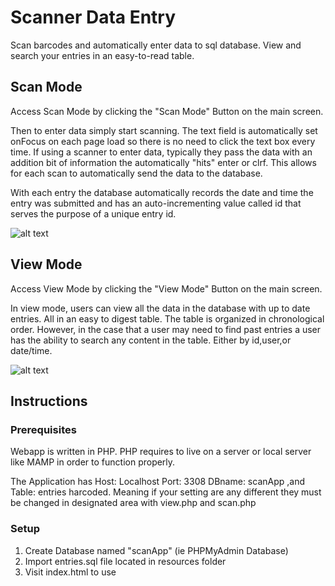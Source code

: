 # Scanner Data Entry
Scan barcodes and automatically enter data to sql database. View and search your entries in an easy-to-read table.


## Scan Mode

Access Scan Mode by clicking the "Scan Mode" Button on the main screen.

Then to enter data simply start scanning. The text field is automatically set onFocus on each page load so there is no need to click the text box every time. If using a scanner to enter data, typically they pass the data with an addition bit of information the automatically "hits" enter or clrf. This allows for each scan to automatically send the data to the database.

With each entry the database automatically records the date and time the entry was submitted and has an auto-incrementing value called id that serves the purpose of a unique entry id.

![alt text](https://github.com/ihernandez248/Barcode-Data-Entry/Resources/images/scan.jpg)

      


## View Mode

Access View Mode by clicking the "View Mode" Button on the main screen.

In view mode, users can view all the data in the database with up to date entries. All in an easy to digest table. The table is organized in chronological order. However, in the case that a user may need to find past entries a user has the ability to search any content in the table. Either by id,user,or date/time.

![alt text](https://github.com/ihernandez248/Barcode-Data-Entry/Resources/images/view.jpg)

## Instructions

### Prerequisites
Webapp is written in PHP. PHP requires to live on a server or local server like MAMP in order to function properly.

The Application has Host: Localhost Port: 3308 DBname: scanApp ,and Table: entries harcoded. Meaning if your setting are any different they must be changed in designated area with view.php and scan.php

### Setup
1. Create Database named "scanApp" (ie PHPMyAdmin Database)
2. Import entries.sql file located in resources folder
3. Visit index.html to use
